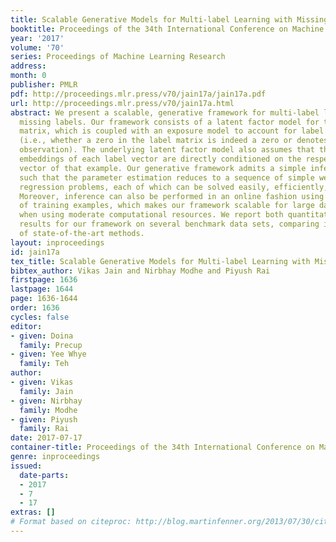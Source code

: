 ```yaml
---
title: Scalable Generative Models for Multi-label Learning with Missing Labels
booktitle: Proceedings of the 34th International Conference on Machine Learning
year: '2017'
volume: '70'
series: Proceedings of Machine Learning Research
address: 
month: 0
publisher: PMLR
pdf: http://proceedings.mlr.press/v70/jain17a/jain17a.pdf
url: http://proceedings.mlr.press/v70/jain17a.html
abstract: We present a scalable, generative framework for multi-label learning with
  missing labels. Our framework consists of a latent factor model for the binary label
  matrix, which is coupled with an exposure model to account for label missingness
  (i.e., whether a zero in the label matrix is indeed a zero or denotes a missing
  observation). The underlying latent factor model also assumes that the low-dimensional
  embeddings of each label vector are directly conditioned on the respective feature
  vector of that example. Our generative framework admits a simple inference procedure,
  such that the parameter estimation reduces to a sequence of simple weighted least-square
  regression problems, each of which can be solved easily, efficiently, and in parallel.
  Moreover, inference can also be performed in an online fashion using mini-batches
  of training examples, which makes our framework scalable for large data sets, even
  when using moderate computational resources. We report both quantitative and qualitative
  results for our framework on several benchmark data sets, comparing it with a number
  of state-of-the-art methods.
layout: inproceedings
id: jain17a
tex_title: Scalable Generative Models for Multi-label Learning with Missing Labels
bibtex_author: Vikas Jain and Nirbhay Modhe and Piyush Rai
firstpage: 1636
lastpage: 1644
page: 1636-1644
order: 1636
cycles: false
editor:
- given: Doina
  family: Precup
- given: Yee Whye
  family: Teh
author:
- given: Vikas
  family: Jain
- given: Nirbhay
  family: Modhe
- given: Piyush
  family: Rai
date: 2017-07-17
container-title: Proceedings of the 34th International Conference on Machine Learning
genre: inproceedings
issued:
  date-parts:
  - 2017
  - 7
  - 17
extras: []
# Format based on citeproc: http://blog.martinfenner.org/2013/07/30/citeproc-yaml-for-bibliographies/
---
```


